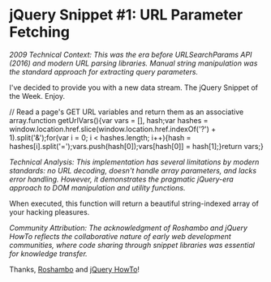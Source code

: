 # jQuery Snippet #1: URL Parameter Fetching

*2009 Technical Context: This was the era before URLSearchParams API (2016) and modern URL parsing libraries. Manual string manipulation was the standard approach for extracting query parameters.*

  I've decided to provide you with a new data stream. The jQuery Snippet of the Week. Enjoy.

  // Read a page's GET URL variables and return them as an associative array.function getUrlVars(){var vars \= \[], hash;var hashes \= window.location.href.slice(window.location.href.indexOf('?') \+ 1\).split('\&');for(var i \= 0; i \< hashes.length; i\+\+){hash \= hashes\[i].split('\=');vars.push(hash\[0]);vars\[hash\[0]] \= hash\[1];}return vars;}

*Technical Analysis: This implementation has several limitations by modern standards: no URL decoding, doesn't handle array parameters, and lacks error handling. However, it demonstrates the pragmatic jQuery-era approach to DOM manipulation and utility functions.*

 When executed, this function will return a beautiful string\-indexed array of your hacking pleasures.

*Community Attribution: The acknowledgment of Roshambo and jQuery HowTo reflects the collaborative nature of early web development communities, where code sharing through snippet libraries was essential for knowledge transfer.*

 Thanks, [Roshambo](http://snipplr.com/users/Roshambo/) and [jQuery HowTo](http://jquery-howto.blogspot.com/)!

  